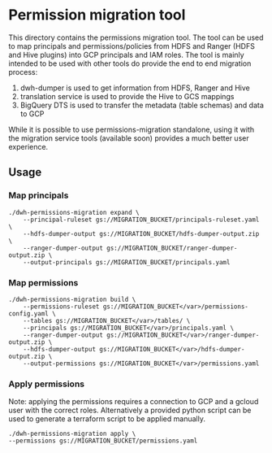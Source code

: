 # Permission migration tool
This directory contains the permissions migration tool. The tool can be used to map principals and permissions/policies from HDFS and Ranger (HDFS and Hive plugins) into GCP principals and IAM roles. The tool is mainly intended to be used with other tools do provide the end to end migration process:
1. dwh-dumper is used to get information from HDFS, Ranger and Hive
2. translation service is used to provide the Hive to GCS mappings
3. BigQuery DTS is used to transfer the metadata (table schemas) and data to GCP

While it is possible to use permissions-migration standalone, using it with the migration service tools (available soon) provides a much better user experience.

## Usage

### Map principals

```aiexclude
./dwh-permissions-migration expand \
    --principal-ruleset gs://MIGRATION_BUCKET/principals-ruleset.yaml \
    --hdfs-dumper-output gs://MIGRATION_BUCKET/hdfs-dumper-output.zip \
    --ranger-dumper-output gs://MIGRATION_BUCKET/ranger-dumper-output.zip \
    --output-principals gs://MIGRATION_BUCKET/principals.yaml
```

### Map permissions

```aiexclude
./dwh-permissions-migration build \
    --permissions-ruleset gs://MIGRATION_BUCKET</var>/permissions-config.yaml \
    --tables gs://MIGRATION_BUCKET</var>/tables/ \
    --principals gs://MIGRATION_BUCKET</var>/principals.yaml \
    --ranger-dumper-output gs://MIGRATION_BUCKET</var>/ranger-dumper-output.zip \
    --hdfs-dumper-output gs://MIGRATION_BUCKET</var>/hdfs-dumper-output.zip \
    --output-permissions gs://MIGRATION_BUCKET</var>/permissions.yaml
```

### Apply permissions

Note: applying the permissions requires a connection to GCP and a gcloud user with the correct roles. Alternatively a provided python script can be used to generate a terraform script to be applied manually.
```aiexclude
./dwh-permissions-migration apply \
--permissions gs://MIGRATION_BUCKET/permissions.yaml
```
